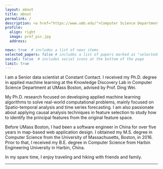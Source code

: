 ```yaml
---
layout: about
title: about
permalink: /
description: <a href="https://www.umb.edu/">Computer Science Department</a>. UMASS Boston.
profile:
  align: right
  image: prof_pic.jpg
  address:

news: true  # includes a list of news items
selected_papers: false # includes a list of papers marked as "selected={true}"
social: false  # includes social icons at the bottom of the page
limit: true
---
```

I am a Senior data scientist at Constant Contact. I received my Ph.D. degree in applied machine learning at the Knowledge Discovery Lab in Computer Science Department at UMass Boston, advised by Prof. Ding Wei.

My Ph.D. research focused on developing applied machine learning algorithms to solve real-world computational problems, mainly focused on Spatio-temporal analysis and time series forecasting. 
I am also passionate about applying causal analysis techniques in feature selection to study how to identify the principal features from the original feature space. 
 
Before UMass Boston, I had been a software engineer in China for over five years in map-based web application design. I obtained my M.S. degree in Computer Science from the University of Massachusetts, Boston, in 2016. Prior to that, I received my B.E. degree in Computer Science from Harbin Engineering University in Harbin, China.

In my spare time, I enjoy traveling and hiking with friends and family.

---

